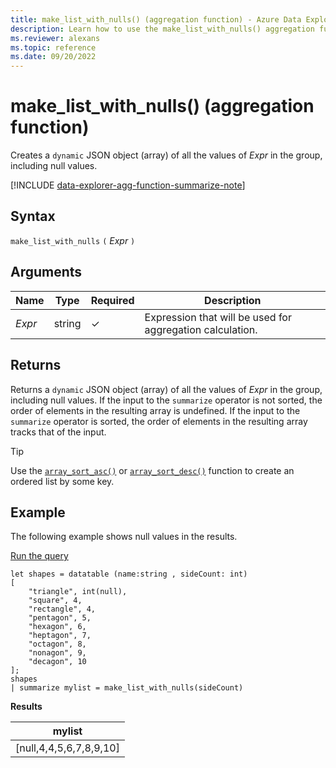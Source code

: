 ```yaml
---
title: make_list_with_nulls() (aggregation function) - Azure Data Explorer
description: Learn how to use the make_list_with_nulls() aggregation function to create a `dynamic` JSON object (array) which includes null values in Azure Data Explorer.
ms.reviewer: alexans
ms.topic: reference
ms.date: 09/20/2022
---
```

# make_list_with_nulls() (aggregation function)

Creates a `dynamic` JSON object (array) of all the values of *Expr* in the group, including null values.

[!INCLUDE [data-explorer-agg-function-summarize-note](../../includes/data-explorer-agg-function-summarize-note.md)]

## Syntax

`make_list_with_nulls` `(` *Expr* `)`

## Arguments

| Name | Type | Required | Description |
|--|--|--|--|
| *Expr* | string | &check; | Expression that will be used for aggregation calculation. |

## Returns

Returns a `dynamic` JSON object (array) of all the values of *Expr* in the group, including null values.
If the input to the `summarize` operator is not sorted, the order of elements in the resulting array is undefined.
If the input to the `summarize` operator is sorted, the order of elements in the resulting array tracks that of the input.

> [!TIP]
> Use the [`array_sort_asc()`](./arraysortascfunction.md) or [`array_sort_desc()`](./arraysortdescfunction.md) function to create an ordered list by some key.

## Example

The following example shows null values in the results.

<a href="https://dataexplorer.azure.com/clusters/help/databases/Samples?query=H4sIAAAAAAAAAz3PywqDMBAF0H2+YnCl4KKFPi1d9TNKkVQHDU0mNhnpg358E4xmNuHcu7kaGXwvB/RwhlZyuLtGyEkarDw7RR2U4FWLFzsSV6CIC3EVEF4WYkmdxqyMnNOodVFOkX+O0sVgk8Bhw3N5tgGJZWcp0DZRj+8ku0WGubRPZBu2kxySkKXUOSZpsUmyXonbSUwjxQ/8aIx06otgPlp5DruNfGAd//VLcV/HHT5fNhd/aMS6MiQBAAA=" target="_blank">Run the query</a>

```kusto
let shapes = datatable (name:string , sideCount: int)
[
    "triangle", int(null),
    "square", 4,
    "rectangle", 4,
    "pentagon", 5,
    "hexagon", 6,
    "heptagon", 7,
    "octagon", 8,
    "nonagon", 9,
    "decagon", 10
];
shapes
| summarize mylist = make_list_with_nulls(sideCount)
```

**Results**

| mylist |
| ------ |
| [null,4,4,5,6,7,8,9,10] |
